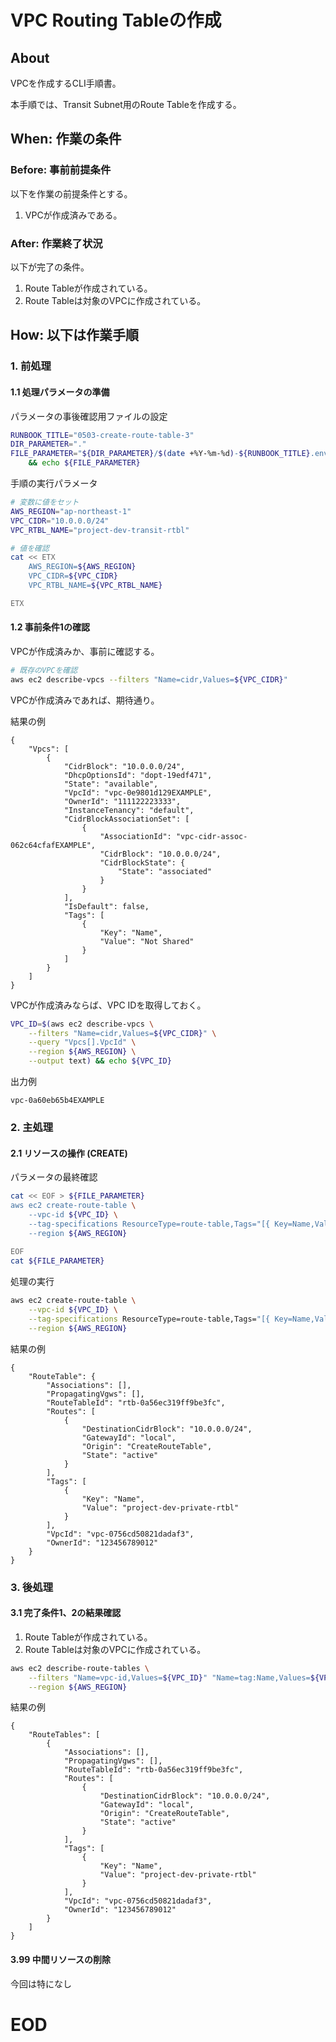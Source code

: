 # VPC Routing Tableの作成

## About
VPCを作成するCLI手順書。

本手順では、Transit Subnet用のRoute Tableを作成する。


## When: 作業の条件

### Before: 事前前提条件

以下を作業の前提条件とする。
1. VPCが作成済みである。

### After: 作業終了状況

以下が完了の条件。
1. Route Tableが作成されている。
1. Route Tableは対象のVPCに作成されている。


## How: 以下は作業手順

### 1. 前処理

#### 1.1 処理パラメータの準備

パラメータの事後確認用ファイルの設定

```bash
RUNBOOK_TITLE="0503-create-route-table-3"
DIR_PARAMETER="."
FILE_PARAMETER="${DIR_PARAMETER}/$(date +%Y-%m-%d)-${RUNBOOK_TITLE}.env" \
    && echo ${FILE_PARAMETER}
```

手順の実行パラメータ
```bash
# 変数に値をセット
AWS_REGION="ap-northeast-1"
VPC_CIDR="10.0.0.0/24"
VPC_RTBL_NAME="project-dev-transit-rtbl"
```

```bash
# 値を確認
cat << ETX
    AWS_REGION=${AWS_REGION}
    VPC_CIDR=${VPC_CIDR}
    VPC_RTBL_NAME=${VPC_RTBL_NAME}

ETX
```

#### 1.2 事前条件1の確認

VPCが作成済みか、事前に確認する。

```bash
# 既存のVPCを確認
aws ec2 describe-vpcs --filters "Name=cidr,Values=${VPC_CIDR}"
```

VPCが作成済みであれば、期待通り。

結果の例
```output
{
    "Vpcs": [
        {
            "CidrBlock": "10.0.0.0/24",
            "DhcpOptionsId": "dopt-19edf471",
            "State": "available",
            "VpcId": "vpc-0e9801d129EXAMPLE",
            "OwnerId": "111122223333",
            "InstanceTenancy": "default",
            "CidrBlockAssociationSet": [
                {
                    "AssociationId": "vpc-cidr-assoc-062c64cfafEXAMPLE",
                    "CidrBlock": "10.0.0.0/24",
                    "CidrBlockState": {
                        "State": "associated"
                    }
                }
            ],
            "IsDefault": false,
            "Tags": [
                {
                    "Key": "Name",
                    "Value": "Not Shared"
                }
            ]
        }
    ]
}
```

VPCが作成済みならば、VPC IDを取得しておく。

```bash
VPC_ID=$(aws ec2 describe-vpcs \
    --filters "Name=cidr,Values=${VPC_CIDR}" \
    --query "Vpcs[].VpcId" \
    --region ${AWS_REGION} \
    --output text) && echo ${VPC_ID}
```

出力例
```output
vpc-0a60eb65b4EXAMPLE
```


### 2. 主処理

#### 2.1 リソースの操作 (CREATE)

パラメータの最終確認

```bash
cat << EOF > ${FILE_PARAMETER}
aws ec2 create-route-table \
    --vpc-id ${VPC_ID} \
    --tag-specifications ResourceType=route-table,Tags="[{ Key=Name,Value=${VPC_RTBL_NAME} }]" \
    --region ${AWS_REGION}
        
EOF
cat ${FILE_PARAMETER}
```

処理の実行

```bash
aws ec2 create-route-table \
    --vpc-id ${VPC_ID} \
    --tag-specifications ResourceType=route-table,Tags="[{ Key=Name,Value=${VPC_RTBL_NAME} }]" \
    --region ${AWS_REGION}
```

結果の例
```output
{
    "RouteTable": {
        "Associations": [],
        "PropagatingVgws": [],
        "RouteTableId": "rtb-0a56ec319ff9be3fc",
        "Routes": [
            {
                "DestinationCidrBlock": "10.0.0.0/24",
                "GatewayId": "local",
                "Origin": "CreateRouteTable",
                "State": "active"
            }
        ],
        "Tags": [
            {
                "Key": "Name",
                "Value": "project-dev-private-rtbl"
            }
        ],
        "VpcId": "vpc-0756cd50821dadaf3",
        "OwnerId": "123456789012"
    }
}
```

### 3. 後処理

#### 3.1 完了条件1、2の結果確認

1. Route Tableが作成されている。
1. Route Tableは対象のVPCに作成されている。


```bash
aws ec2 describe-route-tables \
    --filters "Name=vpc-id,Values=${VPC_ID}" "Name=tag:Name,Values=${VPC_RTBL_NAME}" \
    --region ${AWS_REGION}
```

結果の例
```output
{
    "RouteTables": [
        {
            "Associations": [],
            "PropagatingVgws": [],
            "RouteTableId": "rtb-0a56ec319ff9be3fc",
            "Routes": [
                {
                    "DestinationCidrBlock": "10.0.0.0/24",
                    "GatewayId": "local",
                    "Origin": "CreateRouteTable",
                    "State": "active"
                }
            ],
            "Tags": [
                {
                    "Key": "Name",
                    "Value": "project-dev-private-rtbl"
                }
            ],
            "VpcId": "vpc-0756cd50821dadaf3",
            "OwnerId": "123456789012"
        }
    ]
}
```


#### 3.99 中間リソースの削除

今回は特になし

# EOD
